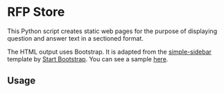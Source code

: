 RFP Store
=========

This Python script creates static web pages for the purpose of 
displaying question and answer text in a sectioned format.

The HTML output uses Bootstrap. It is adapted from the  [simple-sidebar](https://github.com/BlackrockDigital/startbootstrap-simple-sidebar) template by [Start Bootstrap](https://startbootstrap.com). You can see 
a sample [here](https://blackrockdigital.github.io/startbootstrap-simple-sidebar/).

Usage
-----
